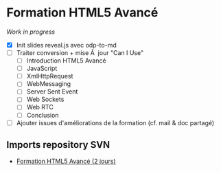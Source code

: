 # Formation HTML5 Avancé

*Work in progress*

- [x] Init slides reveal.js avec odp-to-md
- [ ] Traiter conversion + mise Ã  jour "Can I Use"
  - [ ] Introduction HTML5 Avancé
  - [ ] JavaScript
  - [ ] XmlHttpRequest
  - [ ] WebMessaging
  - [ ] Server Sent Event
  - [ ] Web Sockets
  - [ ] Web RTC
  - [ ] Conclusion
- [ ] Ajouter issues d'améliorations de la formation (cf. mail & doc partagé)

## Imports repository SVN

- [Formation HTML5 Avancé (2 jours)](https://github.com/Zenika/formation-html5-avance/tree/svn_import/ODP/HTML5_Avance)

